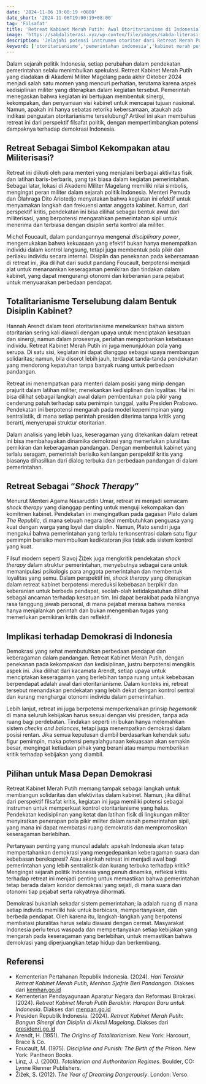 ```yaml
---
date: '2024-11-06 19:00:19 +0800'
date_short: '2024-11-06T19:00:19+08:00'
tag: 'Filsafat'
title: 'Retreat Kabinet Merah Putih: Awal Otoritarianisme di Indonesia?'
image: 'https://sabdaliterasi.xyz/wp-conten/file/images/sabda-literasi-retreat-kabinet-merah-putih-awal-otoritarianisme-di-indonesia.png'
description: 'Jelajahi potensi instrumen otoriter dari Retreat Merah Putih Kabinet Indonesia. Apakah ini jalan menuju persatuan atau langkah menuju otoriterisme?'
keyword: ['otoritarianisme','pemerintahan indonesia','kabinet merah putih','prabowo','disiplin','politik indonesia','retreat kabinet','gaya kepemimpinan','otoriter','indonesia 2024','analisis politik','kecenderungan otoriter','tata kelola','otoritarianisme indonesia','retreat kabinet merah putih','retreat prabowo','prabowo gibran','presiden prabowo','demokrasi indonesia']
---
```

<p>Dalam sejarah politik Indonesia, setiap perubahan dalam pendekatan pemerintahan selalu menimbulkan spekulasi. Retreat Kabinet Merah Putih yang diadakan di Akademi Militer Magelang pada akhir Oktober 2024 menjadi salah satu momen yang mencuri perhatian, terutama karena aspek kedisiplinan militer yang diterapkan dalam kegiatan tersebut. Pemerintah menegaskan bahwa kegiatan ini bertujuan membentuk sinergi, kekompakan, dan penyamaan visi kabinet untuk mencapai tujuan nasional. Namun, apakah ini hanya sebatas retorika kebersamaan, ataukah ada indikasi penguatan otoritarianisme terselubung? Artikel ini akan membahas retreat ini dari perspektif filsafat politik, dengan mempertimbangkan potensi dampaknya terhadap demokrasi Indonesia.</p><h2><strong>Retreat Sebagai Simbol Kekompakan atau Militerisasi?</strong></h2><p>Retreat ini diikuti oleh para menteri yang menjalani berbagai aktivitas fisik dan latihan baris-berbaris, yang tak biasa dalam kegiatan pemerintahan. Sebagai latar, lokasi di Akademi Militer Magelang memiliki nilai simbolis, mengingat peran militer dalam sejarah politik Indonesia. Menteri Pemuda dan Olahraga Dito Ariotedjo menyatakan bahwa kegiatan ini efektif untuk menyamakan langkah dan frekuensi antar anggota kabinet​. Namun, dari perspektif kritis, pendekatan ini bisa dilihat sebagai bentuk awal dari militerisasi, yang berpotensi mengarahkan pemerintahan sipil untuk menerima dan terbiasa dengan disiplin serta kontrol ala militer.</p><p>Michel Foucault, dalam pandangannya mengenai <em>disciplinary power</em>, mengemukakan bahwa kekuasaan yang efektif bukan hanya menempatkan individu dalam kontrol langsung, tetapi juga membentuk pola pikir dan perilaku individu secara internal. Disiplin dan penekanan pada kebersamaan di retreat ini, jika dilihat dari sudut pandang Foucault, berpotensi menjadi alat untuk menanamkan keseragaman pemikiran dan tindakan dalam kabinet, yang dapat mengurangi otonomi dan keberanian para pejabat untuk menyuarakan perbedaan pendapat.</p><h2><strong>Totalitarianisme Terselubung dalam Bentuk Disiplin Kabinet?</strong></h2><p>Hannah Arendt dalam teori otoritarianisme menekankan bahwa sistem otoritarian sering kali diawali dengan upaya untuk menciptakan kesatuan dan sinergi, namun dalam prosesnya, perlahan mengorbankan kebebasan individu. Retreat Kabinet Merah Putih ini juga menunjukkan pola yang serupa. Di satu sisi, kegiatan ini dapat dianggap sebagai upaya membangun solidaritas; namun, bila disorot lebih jauh, terdapat tanda-tanda pendekatan yang mendorong kepatuhan tanpa banyak ruang untuk perbedaan pandangan.</p><p>Retreat ini menempatkan para menteri dalam posisi yang mirip dengan prajurit dalam latihan militer, menekankan kedisiplinan dan loyalitas. Hal ini bisa dilihat sebagai langkah awal dalam pembentukan pola pikir yang cenderung patuh terhadap satu pemimpin tunggal, yaitu Presiden Prabowo. Pendekatan ini berpotensi mengarah pada model kepemimpinan yang sentralistik, di mana setiap perintah presiden diterima tanpa kritik yang berarti, menyerupai struktur otoritarian.</p><p>Dalam analisis yang lebih luas, keseragaman yang ditekankan dalam retreat ini bisa membahayakan dinamika demokrasi yang memerlukan pluralitas pemikiran dan keberagaman pandangan. Dengan membentuk kabinet yang terlalu seragam, pemerintah berisiko kehilangan perspektif kritis yang biasanya dihasilkan dari dialog terbuka dan perbedaan pandangan di dalam pemerintahan.</p><h2><strong>Retreat Sebagai “</strong><em><strong>Shock Therapy</strong></em><strong>”</strong></h2><p>Menurut Menteri Agama Nasaruddin Umar, retreat ini menjadi semacam <em>shock therapy</em> yang dianggap penting untuk menguji kekompakan dan komitmen kabinet​. Pendekatan ini mengingatkan pada gagasan Plato dalam <em>The Republic</em>, di mana sebuah negara ideal membutuhkan penguasa yang kuat dengan warga yang loyal dan disiplin. Namun, Plato sendiri juga mengakui bahwa pemerintahan yang terlalu terkonsentrasi dalam satu figur pemimpin berisiko menimbulkan kediktatoran jika tidak ada sistem kontrol yang kuat.</p><p>Filsuf modern seperti Slavoj Žižek juga mengkritik pendekatan <em>shock therapy</em> dalam struktur pemerintahan, menyebutnya sebagai cara untuk memanipulasi psikologis para anggota pemerintahan dan membentuk loyalitas yang semu. Dalam perspektif ini, <em>shock therapy</em> yang diterapkan dalam retreat kabinet berpotensi mereduksi kebebasan berpikir dan keberanian untuk berbeda pendapat, seolah-olah ketidakpatuhan dilihat sebagai ancaman terhadap kesatuan tim. Ini dapat berakibat pada hilangnya rasa tanggung jawab personal, di mana pejabat merasa bahwa mereka hanya menjalankan perintah dan bukan mengemban tugas yang memerlukan pemikiran kritis dan reflektif.</p><h2><strong>Implikasi terhadap Demokrasi di Indonesia</strong></h2><p>Demokrasi yang sehat membutuhkan perbedaan pendapat dan keberagaman dalam pandangan. Retreat Kabinet Merah Putih, dengan penekanan pada kekompakan dan kedisiplinan, justru berpotensi mengikis aspek ini. Jika dilihat dari kacamata Arendt, setiap upaya untuk menciptakan keseragaman yang berlebihan tanpa ruang untuk kebebasan berpendapat adalah awal dari otoritarianisme. Dalam konteks ini, retreat tersebut menandakan pendekatan yang lebih dekat dengan kontrol sentral dan kurang menghargai otonomi individu dalam pemerintahan.</p><p>Lebih lanjut, retreat ini juga berpotensi memperkenalkan prinsip <em>hegemonik</em> di mana seluruh kebijakan harus sesuai dengan visi presiden, tanpa ada ruang bagi perdebatan. Tindakan seperti ini bukan hanya melemahkan sistem <em>checks and balances</em>, tetapi juga menempatkan demokrasi dalam posisi rentan. Jika semua keputusan diambil berdasarkan kehendak satu figur pemimpin, maka potensi penyalahgunaan kekuasaan akan semakin besar, mengingat ketiadaan pihak yang berani atau mampu memberikan kritik terhadap kebijakan yang diambil.</p><h2><strong>Pilihan untuk Masa Depan Demokrasi</strong></h2><p>Retreat Kabinet Merah Putih memang tampak sebagai langkah untuk membangun solidaritas dan efektivitas dalam kabinet. Namun, jika dilihat dari perspektif filsafat kritis, kegiatan ini juga memiliki potensi sebagai instrumen untuk memperkuat kontrol otoritarianisme yang halus. Pendekatan kedisiplinan yang ketat dan latihan fisik di lingkungan militer menyiratkan penerapan pola pikir militer dalam ranah pemerintahan sipil, yang mana ini dapat membatasi ruang demokratis dan mempromosikan keseragaman berlebihan.</p><p>Pertanyaan penting yang muncul adalah: apakah Indonesia akan tetap mempertahankan demokrasi yang mengedepankan keberagaman suara dan kebebasan berekspresi? Atau akankah retreat ini menjadi awal bagi pemerintahan yang lebih sentralistik dan kurang terbuka terhadap kritik? Mengingat sejarah politik Indonesia yang penuh dinamika, refleksi kritis terhadap retreat ini menjadi penting untuk memastikan bahwa pemerintahan tetap berada dalam koridor demokrasi yang sejati, di mana suara dan otonomi tiap pejabat serta rakyatnya dihormati.</p><p>Demokrasi bukanlah sekadar sistem pemerintahan; ia adalah ruang di mana setiap individu memiliki hak untuk berbicara, mempertanyakan, dan berbeda pendapat. Oleh karena itu, langkah-langkah yang berpotensi membatasi pluralitas harus selalu diawasi dengan cermat. Masyarakat Indonesia perlu terus waspada dan mempertanyakan setiap kebijakan yang mengarah pada keseragaman yang berlebihan, untuk memastikan bahwa demokrasi yang diperjuangkan tetap hidup dan berkembang.</p><h2>Referensi</h2><ul><li>Kementerian Pertahanan Republik Indonesia. (2024). <em>Hari Terakhir Retreat Kabinet Merah Putih, Menhan Sjafrie Beri Pandangan</em>. Diakses dari <a href="https://www.kemhan.go.id/2024/10/27/hari-terakhir-retreat-kabinet-merah-putih-menhan-sjafrie-beri-pandangan.html" target="_blank" rel="nofollow noopener noreferrer">kemhan.go.id</a></li><li>Kementerian Pendayagunaan Aparatur Negara dan Reformasi Birokrasi. (2024). <em>Retreat Kabinet Merah Putih Berakhir: Harapan Baru untuk Indonesia</em>. Diakses dari <a href="https://www.menpan.go.id/site/berita-terkini/berita-daerah/retreat-kabinet-merah-putih-berakhir-harapan-baru-untuk-indonesia" target="_blank" rel="nofollow noopener noreferrer">menpan.go.id</a></li><li>Presiden Republik Indonesia. (2024). <em>Retreat Kabinet Merah Putih: Bangun Sinergi dan Disiplin di Akmil Magelang</em>. Diakses dari <a href="https://www.presidenri.go.id/siaran-pers/retreat-kabinet-merah-putih-bangun-sinergi-dan-disiplin-di-akmil-magelang" target="_blank" rel="nofollow noopener noreferrer">presidenri.go.id</a></li><li>Arendt, H. (1951). <em>The Origins of Totalitarianism</em>. New York: Harcourt, Brace &amp; Co.</li><li>Foucault, M. (1975). <em>Discipline and Punish: The Birth of the Prison</em>. New York: Pantheon Books.</li><li>Linz, J. J. (2000). <em>Totalitarian and Authoritarian Regimes</em>. Boulder, CO: Lynne Rienner Publishers.</li><li>Žižek, S. (2012). <em>The Year of Dreaming Dangerously</em>. London: Verso.</li></ul>
